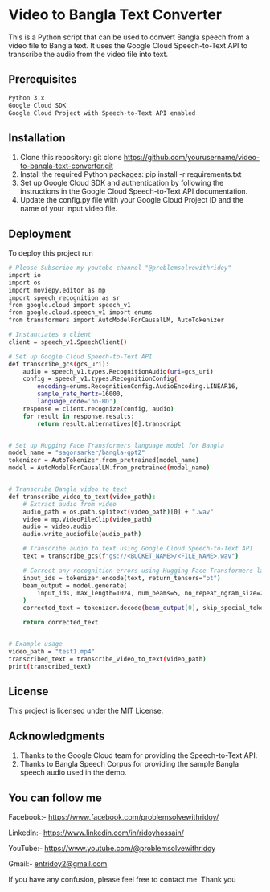 # Video to Bangla Text Converter
This is a Python script that can be used to convert Bangla speech from a video file to Bangla text. It uses the Google Cloud Speech-to-Text API to transcribe the audio from the video file into text.

## Prerequisites
```bash
Python 3.x
Google Cloud SDK
Google Cloud Project with Speech-to-Text API enabled
```

## Installation
1. Clone this repository: git clone https://github.com/yourusername/video-to-bangla-text-converter.git
2. Install the required Python packages: pip install -r requirements.txt
3. Set up Google Cloud SDK and authentication by following the instructions in the Google Cloud Speech-to-Text API documentation.
4. Update the config.py file with your Google Cloud Project ID and the name of your input video file.

## Deployment

To deploy this project run

```bash
# Please Subscribe my youtube channel "@problemsolvewithridoy"
import io
import os
import moviepy.editor as mp
import speech_recognition as sr
from google.cloud import speech_v1
from google.cloud.speech_v1 import enums
from transformers import AutoModelForCausalLM, AutoTokenizer

# Instantiates a client
client = speech_v1.SpeechClient()

# Set up Google Cloud Speech-to-Text API
def transcribe_gcs(gcs_uri):
    audio = speech_v1.types.RecognitionAudio(uri=gcs_uri)
    config = speech_v1.types.RecognitionConfig(
        encoding=enums.RecognitionConfig.AudioEncoding.LINEAR16,
        sample_rate_hertz=16000,
        language_code='bn-BD')
    response = client.recognize(config, audio)
    for result in response.results:
        return result.alternatives[0].transcript


# Set up Hugging Face Transformers language model for Bangla
model_name = "sagorsarker/bangla-gpt2"
tokenizer = AutoTokenizer.from_pretrained(model_name)
model = AutoModelForCausalLM.from_pretrained(model_name)


# Transcribe Bangla video to text
def transcribe_video_to_text(video_path):
    # Extract audio from video
    audio_path = os.path.splitext(video_path)[0] + ".wav"
    video = mp.VideoFileClip(video_path)
    audio = video.audio
    audio.write_audiofile(audio_path)

    # Transcribe audio to text using Google Cloud Speech-to-Text API
    text = transcribe_gcs(f"gs://<BUCKET_NAME>/<FILE_NAME>.wav")

    # Correct any recognition errors using Hugging Face Transformers language model for Bangla
    input_ids = tokenizer.encode(text, return_tensors="pt")
    beam_output = model.generate(
        input_ids, max_length=1024, num_beams=5, no_repeat_ngram_size=2, early_stopping=True
    )
    corrected_text = tokenizer.decode(beam_output[0], skip_special_tokens=True)

    return corrected_text


# Example usage
video_path = "test1.mp4"
transcribed_text = transcribe_video_to_text(video_path)
print(transcribed_text)
```

## License
This project is licensed under the MIT License.

## Acknowledgments
1. Thanks to the Google Cloud team for providing the Speech-to-Text API.
2. Thanks to Bangla Speech Corpus for providing the sample Bangla speech audio used in the demo.

## You can follow me

Facebook:- https://www.facebook.com/problemsolvewithridoy/

Linkedin:- https://www.linkedin.com/in/ridoyhossain/

YouTube:- https://www.youtube.com/@problemsolvewithridoy

Gmail:- entridoy2@gmail.com

If you have any confusion, please feel free to contact me. Thank you
